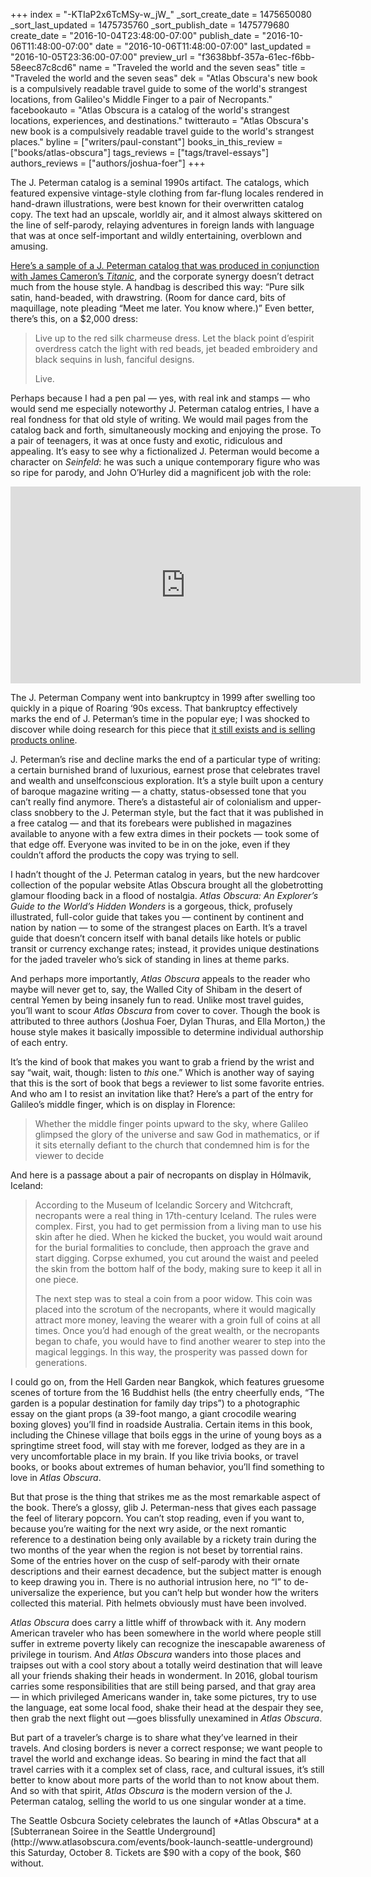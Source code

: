 +++
index = "-KTIaP2x6TcMSy-w_jW_"
_sort_create_date = 1475650080
_sort_last_updated = 1475735760
_sort_publish_date = 1475779680
create_date = "2016-10-04T23:48:00-07:00"
publish_date = "2016-10-06T11:48:00-07:00"
date = "2016-10-06T11:48:00-07:00"
last_updated = "2016-10-05T23:36:00-07:00"
preview_url = "f3638bbf-357a-61ec-f6bb-58eec87c8cd6"
name = "Traveled the world and the seven seas"
title = "Traveled the world and the seven seas"
dek = "Atlas Obscura's new book is a compulsively readable travel guide to some of the world's strangest locations, from Galileo's Middle Finger to a pair of Necropants."
facebookauto = "Atlas Obscura is a catalog of the world's strangest locations, experiences, and destinations."
twitterauto = "Atlas Obscura's new book is a compulsively readable travel guide to the world's strangest places."
byline = ["writers/paul-constant"]
books_in_this_review = ["books/atlas-obscura"]
tags_reviews = ["tags/travel-essays"]
authors_reviews = ["authors/joshua-foer"]
+++

The J. Peterman catalog is a seminal 1990s artifact. The catalogs, which featured expensive vintage-style clothing from far-flung locales rendered in hand-drawn illustrations, were best known for their overwritten catalog copy. The text had an upscale, worldly air, and it almost always skittered on the line of self-parody, relaying adventures in foreign lands with language that was at once self-important and wildly entertaining, overblown and amusing. 

[Here’s a sample of a J. Peterman catalog that was produced in conjunction with James Cameron’s *Titanic*](https://kristipetersenschoonover.com/2012/04/15/a-look-back-at-j-petermans-titanic-collection/), and the corporate synergy doesn’t detract much from the house style. A handbag is described this way: “Pure silk satin, hand-beaded, with drawstring. (Room for dance card, bits of maquillage, note pleading “Meet me later. You know where.)”  Even better, there’s this, on a $2,000 dress:

<blockquote><p>Live up to the red silk charmeuse dress. Let the black point d’espirit overdress catch the light with red beads, jet beaded embroidery and black sequins in lush, fanciful designs.</p>
<p>Live.</p></blockquote>

Perhaps because I had a pen pal — yes, with real ink and stamps — who would send me especially noteworthy J. Peterman catalog entries, I have a real fondness for that old style of writing. We would mail pages from the catalog back and forth, simultaneously mocking and enjoying the prose. To a pair of teenagers, it was at once fusty and exotic, ridiculous and appealing. It’s easy to see why a fictionalized J. Peterman would become a character on *Seinfeld*: he was such a unique contemporary figure who was so ripe for parody, and John O’Hurley did a magnificent job with the role:

<iframe width="560" height="315" src="https://www.youtube.com/embed/Ad5Bu9GN3zg?rel=0" frameborder="0" allowfullscreen></iframe>

The J. Peterman Company went into bankruptcy in 1999 after swelling too quickly in a pique of Roaring ‘90s excess. That bankruptcy effectively marks the end of J. Peterman’s time in the popular eye; I was shocked to discover while doing research for this piece that [it still exists  and is selling products online]( https://www.jpeterman.com/).

J. Peterman’s rise and decline marks the end of a particular type of writing: a certain burnished brand of luxurious, earnest prose that celebrates travel and wealth and unselfconscious exploration. It’s a style built upon a century of baroque magazine writing — a chatty, status-obsessed tone that you can’t really find anymore. There’s a distasteful air of colonialism and upper-class snobbery to the J. Peterman style, but the fact that it was published in a free catalog — and that its forebears were published in magazines available to anyone with a few extra dimes in their pockets — took some of that edge off. Everyone was invited to be in on the joke, even if they couldn’t afford the products the copy was trying to sell.

I hadn’t thought of the J. Peterman catalog in years, but the new hardcover collection of the popular website Atlas Obscura brought all the globetrotting glamour flooding back in a flood of nostalgia. *Atlas Obscura: An Explorer’s Guide to the World’s Hidden Wonders* is a gorgeous, thick, profusely illustrated, full-color guide that takes you — continent by continent and nation by nation — to some of the strangest places on Earth. It’s a travel guide that doesn’t concern itself with banal details like hotels or public transit or currency exchange rates; instead, it provides unique destinations for the jaded traveler who’s sick of standing in lines at theme parks.

And perhaps more importantly, *Atlas Obscura* appeals to the reader who maybe will never get to, say, the Walled City of Shibam in the desert of central Yemen by being insanely fun to read. Unlike most travel guides, you’ll want to scour *Atlas Obscura* from cover to cover. Though the book is attributed to three authors (Joshua Foer, Dylan Thuras, and Ella Morton,) the house style makes it basically impossible to determine individual authorship of each entry. 

It’s the kind of book that makes you want to grab a friend by the wrist and say “wait, wait, though: listen to *this* one.” Which is another way of saying that this is the sort of book that begs a reviewer to list some favorite entries. And who am I to resist an invitation like that? Here’s a part of the entry for Galileo’s middle finger, which is on display in Florence:

<blockquote>Whether the middle finger points upward to the sky, where Galileo glimpsed the glory of the universe and saw God in mathematics, or if it sits eternally defiant to the church that condemned him is for the viewer to decide</blockquote>

And here is a passage about a pair of necropants on display in Hólmavik, Iceland:

<blockquote><p>According to the Museum of Icelandic Sorcery and Witchcraft, necropants were a real thing in 17th-century Iceland. The rules were complex. First, you had to get permission from a living man to use his skin after he died. When he kicked the bucket, you would wait around for the burial formalities to conclude, then approach the grave and start digging. Corpse exhumed, you cut around the waist and peeled the skin from the bottom half of the body, making sure to keep it all in one piece.</p>

<p>The next step was to steal a coin from a poor widow. This coin was placed into the scrotum of the necropants, where it would magically attract more money, leaving the wearer with a groin full of coins at all times. Once you’d had enough of the great wealth, or the necropants began to chafe, you would have to find another wearer to step into the magical leggings. In this way, the prosperity was passed down for generations.</p></blockquote>

I could go on, from the Hell Garden near Bangkok, which features gruesome scenes of torture from the 16 Buddhist hells (the entry cheerfully ends, “The garden is a popular destination for family day trips”) to a photographic essay on the giant props (a 39-foot mango, a giant crocodile wearing boxing gloves) you’ll find in roadside Australia. Certain items in this book, including the Chinese village that boils eggs in the urine of young boys as a springtime street food, will stay with me forever, lodged as they are in a very uncomfortable place in my brain. If you like trivia books, or travel books, or books about extremes of human behavior, you’ll find something to love in *Atlas Obscura*.

But that prose is the thing that strikes me as the most remarkable aspect of the book. There’s a glossy, glib J. Peterman-ness that gives each passage the feel of literary popcorn. You can’t stop reading, even if you want to, because you’re waiting for the next wry aside, or the next romantic reference to a destination being only available by a rickety train during the two months of the year when the region is not beset by torrential rains. Some of the entries hover on the cusp of self-parody with their ornate descriptions and their earnest decadence, but the subject matter is enough to keep drawing you in. There is no authorial intrusion here, no “I” to de-universalize the experience, but you can’t help but wonder how the writers collected this material. Pith helmets obviously must have been involved.

*Atlas Obscura* does carry a little whiff of throwback with it. Any modern American traveler who has been somewhere in the world where people still suffer in extreme poverty likely can recognize the inescapable awareness of privilege in tourism. And *Atlas Obscura* wanders into those places and traipses out with a cool story about a totally weird destination that will leave all your friends shaking their heads in wonderment. In 2016, global tourism carries some responsibilities that are still being parsed, and that gray area — in which privileged Americans wander in, take some pictures, try to use the language, eat some local food, shake their head at the despair they see, then grab the next flight out —goes blissfully unexamined in *Atlas Obscura*.

But part of a traveler’s charge is to share what they’ve learned in their travels. And closing borders is never a correct response; we want people to travel the world and exchange ideas. So bearing in mind the fact that all travel carries with it a complex set of class, race, and cultural issues, it’s still better to know about more parts of the world than to not know about them. And so with that spirit, *Atlas Obscura* is the modern version of the J. Peterman catalog, selling the world to us one singular wonder at a time.

<p class="footer">The Seattle Osbcura Society celebrates the launch of *Atlas Obscura* at a [Subterranean Soiree in the Seattle Underground](http://www.atlasobscura.com/events/book-launch-seattle-underground) this Saturday, October 8. Tickets are $90 with a copy of the book, $60 without.</p>
